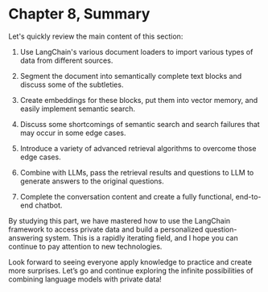 # Chapter 8, Summary

Let's quickly review the main content of this section:

1. Use LangChain's various document loaders to import various types of data from different sources.

2. Segment the document into semantically complete text blocks and discuss some of the subtleties.

3. Create embeddings for these blocks, put them into vector memory, and easily implement semantic search.

4. Discuss some shortcomings of semantic search and search failures that may occur in some edge cases.

5. Introduce a variety of advanced retrieval algorithms to overcome those edge cases.

6. Combine with LLMs, pass the retrieval results and questions to LLM to generate answers to the original questions.

7. Complete the conversation content and create a fully functional, end-to-end chatbot.

By studying this part, we have mastered how to use the LangChain framework to access private data and build a personalized question-answering system. This is a rapidly iterating field, and I hope you can continue to pay attention to new technologies.

Look forward to seeing everyone apply knowledge to practice and create more surprises. Let’s go and continue exploring the infinite possibilities of combining language models with private data!